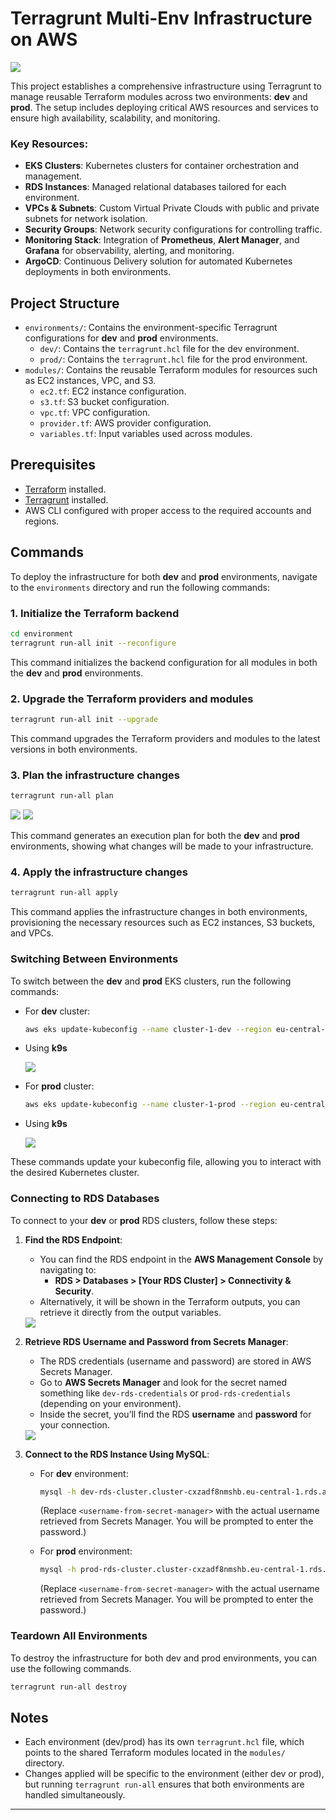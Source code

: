 # Terragrunt Multi-Env Infrastructure on AWS

<img src=imgs/cover.png>

This project establishes a comprehensive infrastructure using Terragrunt to manage reusable Terraform modules across two environments: **dev** and **prod**. The setup includes deploying critical AWS resources and services to ensure high availability, scalability, and monitoring.

### Key Resources:

- **EKS Clusters**: Kubernetes clusters for container orchestration and management.
- **RDS Instances**: Managed relational databases tailored for each environment.
- **VPCs & Subnets**: Custom Virtual Private Clouds with public and private subnets for network isolation.
- **Security Groups**: Network security configurations for controlling traffic.
- **Monitoring Stack**: Integration of **Prometheus**, **Alert Manager**, and **Grafana** for observability, alerting, and monitoring.
- **ArgoCD**: Continuous Delivery solution for automated Kubernetes deployments in both environments.

## Project Structure

- `environments/`: Contains the environment-specific Terragrunt configurations for **dev** and **prod** environments.
  - `dev/`: Contains the `terragrunt.hcl` file for the dev environment.
  - `prod/`: Contains the `terragrunt.hcl` file for the prod environment.
- `modules/`: Contains the reusable Terraform modules for resources such as EC2 instances, VPC, and S3.
  - `ec2.tf`: EC2 instance configuration.
  - `s3.tf`: S3 bucket configuration.
  - `vpc.tf`: VPC configuration.
  - `provider.tf`: AWS provider configuration.
  - `variables.tf`: Input variables used across modules.

## Prerequisites

- [Terraform](https://www.terraform.io/downloads.html) installed.
- [Terragrunt](https://terragrunt.gruntwork.io/) installed.
- AWS CLI configured with proper access to the required accounts and regions.

## Commands

To deploy the infrastructure for both **dev** and **prod** environments, navigate to the `environments` directory and run the following commands:

### 1. Initialize the Terraform backend

```bash
cd environment
terragrunt run-all init --reconfigure
```

This command initializes the backend configuration for all modules in both the **dev** and **prod** environments.

### 2. Upgrade the Terraform providers and modules

```bash
terragrunt run-all init --upgrade
```

This command upgrades the Terraform providers and modules to the latest versions in both environments.

### 3. Plan the infrastructure changes

```bash
terragrunt run-all plan
```

<img src=imgs/dev-plan.png>
<img src=imgs/prod-plan.png>

This command generates an execution plan for both the **dev** and **prod** environments, showing what changes will be made to your infrastructure.

### 4. Apply the infrastructure changes

```bash
terragrunt run-all apply
```

This command applies the infrastructure changes in both environments, provisioning the necessary resources such as EC2 instances, S3 buckets, and VPCs.

### Switching Between Environments

To switch between the **dev** and **prod** EKS clusters, run the following commands:

- For **dev** cluster:

  ```bash
  aws eks update-kubeconfig --name cluster-1-dev --region eu-central-1
  ```

- Using **k9s**

  <img src=imgs/dev.png>

- For **prod** cluster:

  ```bash
  aws eks update-kubeconfig --name cluster-1-prod --region eu-central-1
  ```

- Using **k9s**

  <img src=imgs/prod.png>

These commands update your kubeconfig file, allowing you to interact with the desired Kubernetes cluster.

### Connecting to RDS Databases

To connect to your **dev** or **prod** RDS clusters, follow these steps:

1. **Find the RDS Endpoint**:

   - You can find the RDS endpoint in the **AWS Management Console** by navigating to:
     - **RDS > Databases > [Your RDS Cluster] > Connectivity & Security**.
   - Alternatively, it will be shown in the Terraform outputs, you can retrieve it directly from the output variables.

    <img src=imgs/rds-endpoint.png>

2. **Retrieve RDS Username and Password from Secrets Manager**:

   - The RDS credentials (username and password) are stored in AWS Secrets Manager.
   - Go to **AWS Secrets Manager** and look for the secret named something like `dev-rds-credentials` or `prod-rds-credentials` (depending on your environment).
   - Inside the secret, you’ll find the RDS **username** and **password** for your connection.

    <img src=imgs/sm.png>

3. **Connect to the RDS Instance Using MySQL**:

   - For **dev** environment:

     ```bash
     mysql -h dev-rds-cluster.cluster-cxzadf8nmshb.eu-central-1.rds.amazonaws.com -u <username-from-secret-manager> -P 3306 -p
     ```

     (Replace `<username-from-secret-manager>` with the actual username retrieved from Secrets Manager. You will be prompted to enter the password.)

   - For **prod** environment:
     ```bash
     mysql -h prod-rds-cluster.cluster-cxzadf8nmshb.eu-central-1.rds.amazonaws.com -u <username-from-secret-manager> -P 3306 -p
     ```
     (Replace `<username-from-secret-manager>` with the actual username retrieved from Secrets Manager. You will be prompted to enter the password.)

### Teardown All Environments

To destroy the infrastructure for both dev and prod environments, you can use the following commands.

```bash
terragrunt run-all destroy
```

## Notes

- Each environment (dev/prod) has its own `terragrunt.hcl` file, which points to the shared Terraform modules located in the `modules/` directory.
- Changes applied will be specific to the environment (either dev or prod), but running `terragrunt run-all` ensures that both environments are handled simultaneously.

---
